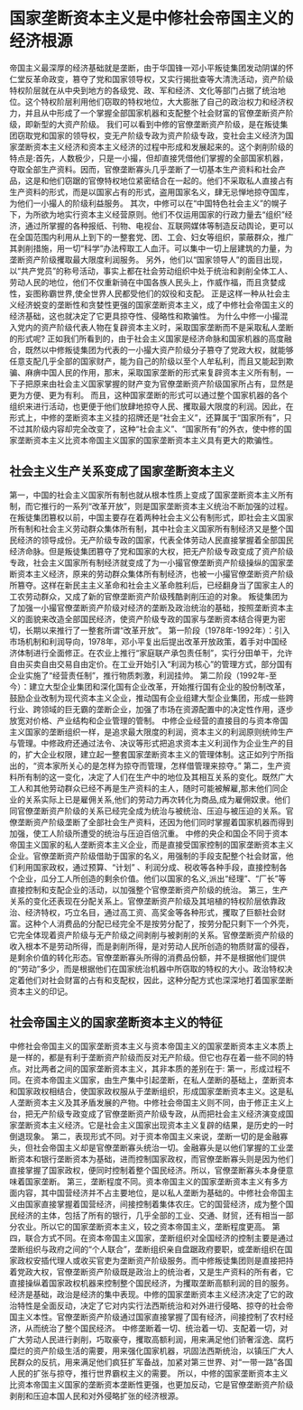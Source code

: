 # 国家垄断资本主义是中修社会帝国主义的经济根源

帝国主义最深厚的经济基础就是垄断，由于华国锋一邓小平叛徒集团发动阴谋的怀仁堂反革命政变，篡夺了党和国家领导权，又实行揭批查等大清洗活动，资产阶级特权阶层就在从中央到地方的各级党、政、军和经济、文化等部门占据了统治地位。这个特权阶层利用他们窃取的特权地位，大大膨胀了自己的政治权力和经济权力，并且从中形成了一个掌握全部国家机器和支配整个社会财富的官僚垄断资产阶级，即新型的大资产阶级。
我们可以看到中修的官僚垄断资产阶级，是在叛徒集团窃取党和国家的领导权，变无产阶级专政为资产阶级专政，变社会主义经济为国家垄断资本主义经济和资本主义经济的过程中形成和发展起来的。这个剥削阶级的特点是:首先，人数极少，只是一小撮，但却直接凭借他们掌握的全部国家机器，夺取全部生产资料。因而，官僚垄断寡头几乎垄断了一切基本生产资料和社会产品，这是和他们窃踞的官僚特权地位紧密结合在一起的。他们不采取私人直接占有生产资料的形式，而是以国家占有的形式，盗用国家名义，肆无忌惮地掠夺国库，为他们一小撮人的阶级利益服务。
其次，中修可以在“中国特色社会主义”的幌子下，为所欲为地实行资本主义经营原则。他们不仅运用国家的行政力量去“组织”经济，通过所掌握的各种报纸、刊物、电视台、互联网媒体等制造反动舆论，更可以在全国范围内利用从上到下的一整套党、团、工会、妇女等组织，蒙蔽群众，推广其剥削措施，用一切“科学”办法榨取工人血汗。可以集中一切上层建筑的力量，为垄断资产阶级攫取最大限度利润服务。
另外，他们以“国家领导人”的面目出现，以“共产党员”的称号活动，事实上都在社会劳动组织中处于统治和剥削全体工人、劳动人民的地位，他们不仅重新骑在中国各族人民头上，作威作福，而且贪婪成性，妄图称霸世界,使全世界人民都受他们的奴役和支配。
正是这样一种从社会主义经济蜕变的垄断性和贪婪性更强的国家垄断资本主义，成了中修社会帝国主义的经济基础，这也就决定了它更具掠夺性、侵略性和欺骗性。
为什么中修一小撮混入党内的资产阶级代表人物在复辟资本主义时，采取国家垄断而不是采取私人垄断的形式呢?
正如我们所看到的，由于社会主义国家是经济命脉和国家机器的高度融合，既然以中修叛徒集团为代表的一小撮大资产阶级分子篡夺了党政大权，就能够任意支配几乎全部的国家财产，能为自己的阶级以至个人牟私利，而且又能起到欺骗、麻痹中国人民的作用，那末，采取国家垄断的形式来复辟资本主义所有制，一下子把原来由社会主义国家掌握的财产变为官僚垄断资产阶级国家所占有，显然是更为方便、更为有利。
而且，这种国家垄断的形式可以通过整个国家机器的各个组织来进行活动，也更便于他们放肆地掠夺人民、攫取最大限度的利润。因此，在形式上，中修的垄断资本主义挂的招牌还是“社会主义”，还算属于“国家所有”，只不过其阶级内容却完全改变了，这种“社会主义”、“国家所有”的外衣，使中修的国家垄断资本主义比资本帝国主义国家的国家垄断资本主义具有更大的欺骗性。

## 社会主义生产关系变成了国家垄断资本主义

第一，中国的社会主义国家所有制也就从根本性质上变成了国家垄断资本主义所有制，而它推行的一系列“改革开放”，则是国家垄断资本主义统治不断加强的过程。在叛徒集团篡权以前，中国主要存在着两种社会主义公有制形式，即社会主义国家所有制和社会主义劳动群众集体所有制，其中社会主义国家所有制经济又是整个国民经济的领导成份。无产阶级专政的国家，代表全体劳动人民直接掌握着全部国民经济命脉。但是叛徒集团篡夺了党和国家的大权，把无产阶级专政变成了资产阶级专政，社会主义国家所有制经济就变成了为一小撮官僚垄断资产阶级操纵的国家垄断资本主义经济，原来的劳动群众集体所有制经济，也被一小撮官僚垄断资产阶级所篡夺。这样在新民主主义革命和社会主义革命胜利后，已经翻身当了国家主人的工农劳动群众，又成了新的官僚垄断资产阶级残酷剥削压迫的对象。
叛徒集团为了加强一小撮官僚垄断资产阶级对经济的垄断及政治统治的基础，按照垄断资本主义的面貌来改造全部国民经济，使资产阶级专政的国家与垄断资本结合得更为密切，长期以来推行了一整套所谓“改革开放”。
第一阶段（1978年-1992年）：引入市场机制和利润导向，1978年，邓小平复出后提出改革开放政策，着手对中国经济体制进行全面修正。在农业上推行“家庭联产承包责任制”，实行分田单干，允许自由买卖自由交易自由定价。在工业开始引入“利润为核心”的管理方式，部分国有企业实施了“经营责任制”，推行物质刺激，利润挂帅。
第二阶段（1992年-至今）：建立大型企业集团和深化国有企业改革，开始推行国有企业的股份制改革，鼓励企业改制为现代资本主义企业，推动国有企业组建大型企业集团，形成一些跨行业、跨领域的巨无霸的垄断企业，加强了市场在资源配置中的决定性作用，逐步放宽对价格、产业结构和企业管理的管制。
中修企业经营的直接目的与资本帝国主义国家的垄断组织一样，是追求最大限度的利润，资本主义的利润原则统帅生产与管理。中修政府还通过法令、决议等形式把追求资本主义利润作为企业生产的目的，扩大企业权限，建立起一整套国家垄断资本主义的管理体制。这正如列宁所指出的，“资本家所关心的是怎样为掠夺而管理，怎样借管理来掠夺。”
第二，生产资料所有制的这一变化，决定了人们在生产中的地位及其相互关系的变化。既然广大工人和其他劳动群众已经不再是生产资料的主人，随时可能被解雇,那末他们同企业的关系实际上已是雇佣关系,他们的劳动力再次转化为商品,成为雇佣奴隶。他们同官僚垄断资产阶级的关系已经完全成为统治与被统治、压迫与被压迫的关系。官僚垄断资产阶级垄断了全部社会生产资料，还因为他们同时掌握着国家机器而得到加强，使工人阶级所遭受的统治与压迫百倍沉重。
中修的央企和国企不同于资本帝国主义国家的私人垄断资本主义企业，而是直接受国家控制的国家垄断资本主义企业。官僚垄断资产阶级借助于国家的名义，用强制的手段支配整个社会财富，他们利用国家政权，通过预算、“计划” 、利润分成、税收等各种手段，直接控制各个企业，瓜分工人所创造的剩余价值。他们以国家的名义,派出“经理”、“厂长”等直接控制和支配企业的活动，以加强整个官僚垄断资产阶级的统治。
第三，生产关系的变化还表现在分配关系上。官僚垄断资产阶级及其培植的特权阶层依靠政治、经济特权，巧立名目，通过高工资、高奖金等各种形式，攫取了巨额社会财富。这种个人消费品的分配已经完全不是按劳分配了，按劳分配只剩下一个外壳，它完全体现着资产阶级与无产阶级之间剥削与被剥削的关系。官僚垄断资产阶级的收入根本不是劳动所得，而是剥削所得，是对劳动人民所创造的物质财富的侵吞，是剩余价值的转化形态。官僚垄断寡头所得的消费品份额，并不是根据他们提供的“劳动”多少，而是根据他们在国家统治机器中所窃取的特权的大小。政治特权决定着他们对社会财富的占有和支配权，因此，这种分配方式也深深地打着国家垄断资本主义的印记。

## 社会帝国主义的国家垄断资本主义的特征

中修社会帝国主义的国家垄断资本主义与资本帝国主义的国家垄断资本主义本质上是一样的，都是有利于垄断资产阶级而反对无产阶级。但它也存在着一些不同的特点。对比两者之间的国家垄断资本主义，其非本质的差别在于:
第一，形成过程不同。在资本帝国主义国家，由生产集中引起垄断，在私人垄断的基础上，垄断资本和国家政权相结合，使国家政权服从于垄断组织，形成国家垄断资本主义。这是私人垄断资本主义及其矛盾发展的产物。中修社会帝国主义则不同，由于修正主义上台，把无产阶级专政变成了官僚垄断资产阶级专政，从而把社会主义经济演变成国家垄断资本主义经济。它是社会主义国家出现资本主义复辟的结果，是历史的一时倒退现象。
第二，表现形式不同。对于资本帝国主义来说，垄断一切的是金融寡头，但社会帝国主义却是官僚垄断寡头统治一切。金融寡头是以他们掌握的工业垄断资本和银行垄断资本为基础，进而控制国家政权，而官僚垄断寡头则是因为他们直接掌握了国家政权，便同时控制着整个国民经济。所以，官僚垄断寡头本身便意味着国家垄断。
第三，垄断程度不同。资本帝国主义的国家垄断资本主义有多方面内容，其中国营经济并不占主要地位，是以私人垄断为基础的。中修社会帝国主义由国家直接掌握着国营经济，间接控制着集体农庄。它的国营经济，成为整个国民经济的主体，包括了所有的银行，几乎全部的工业、交通、财贸，还有相当一部分农业。所以它的国家垄断资本主义，较之资本帝国主义，垄断程度更高。
第四，联合方式不同。在资本帝国主义国家，垄断组织对全国经济的控制主要是通过垄断组织与政府之间的“个人联合”，垄断组织亲自盘踞政府要职，或垄断组织在国家政权安插代理人或收买官吏为垄断资产阶级服务。而中修叛徒集团则是直接把持着党政大权，官僚垄断资产阶级既是政治上的统治者，又是生产资料的所有者，它直接操纵着国家政权机器来控制整个国民经济，为攫取垄断高额利润的目的服务。
经济是基础，政治是经济的集中表现。中修的国家垄断资本主义经济决定了它的政治特性是全面反动，决定了它对内实行法西斯统治和对外进行侵略、掠夺的社会帝国主义本性。官僚垄断资产阶级通过国家直接掌握了国有经济，间接控制了农村经济，从而统治了整个国民经济。
中修垄断着一切、统治着一切、支配着一切，对广大劳动人民进行剥削，巧取豪夺，攫取高额利润，用来满足他们骄奢淫逸、腐朽糜烂的资产阶级生活的需要，用来强化国家机器，巩固法西斯统治，以镇压广大人民群众的反抗，用来满足他们疯狂扩军备战，加紧对第三世界、对“一带一路”各国人民的扩张与掠夺，推行世界霸权主义的需要。
所以，中修的国家垄断资本主义比资本帝国主义国家的垄断资本垄断性更强，也更加反动，它是官僚垄断资产阶级剥削和压迫本国人民和对外侵略扩张的经济根源。
